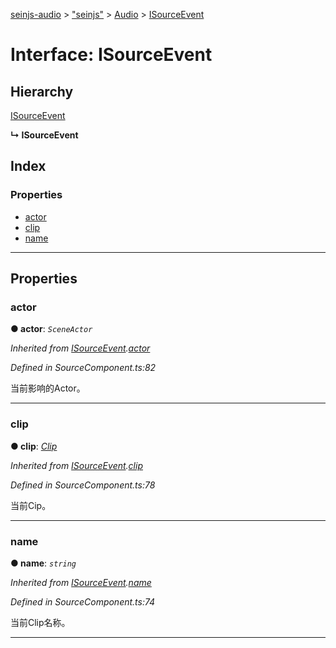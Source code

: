 [seinjs-audio](../README.md) > ["seinjs"](../modules/_seinjs_.md) > [Audio](../modules/_seinjs_.audio.md) > [ISourceEvent](../interfaces/_seinjs_.audio.isourceevent.md)

# Interface: ISourceEvent

## Hierarchy

 [ISourceEvent](isourceevent.md)

**↳ ISourceEvent**

## Index

### Properties

* [actor](_seinjs_.audio.isourceevent.md#actor)
* [clip](_seinjs_.audio.isourceevent.md#clip)
* [name](_seinjs_.audio.isourceevent.md#name)

---

## Properties

<a id="actor"></a>

###  actor

**● actor**: *`SceneActor`*

*Inherited from [ISourceEvent](isourceevent.md).[actor](isourceevent.md#actor)*

*Defined in SourceComponent.ts:82*

当前影响的Actor。

___
<a id="clip"></a>

###  clip

**● clip**: *[Clip](../classes/clip.md)*

*Inherited from [ISourceEvent](isourceevent.md).[clip](isourceevent.md#clip)*

*Defined in SourceComponent.ts:78*

当前Cip。

___
<a id="name"></a>

###  name

**● name**: *`string`*

*Inherited from [ISourceEvent](isourceevent.md).[name](isourceevent.md#name)*

*Defined in SourceComponent.ts:74*

当前Clip名称。

___

